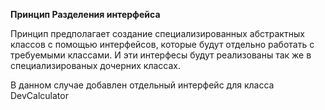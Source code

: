 **Принцип Разделения интерфейса**

Принцип предполагает создание специализированных абстрактных классов с помощью интерфейсов, 
которые будут отдельно работать с требуемыми классами. И эти интерфесы будут реализованы так же в специализированых дочерних классах.

В данном случае добавлен отдельный интерфейс для класса DevCalculator